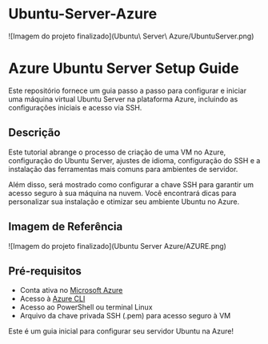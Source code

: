 # Ubuntu-Server-Azure

![Imagem do projeto finalizado](Ubuntu\ Server\ Azure/UbuntuServer.png)

# Azure Ubuntu Server Setup Guide

Este repositório fornece um guia passo a passo para configurar e iniciar uma máquina virtual Ubuntu Server na plataforma Azure, incluindo as configurações iniciais e acesso via SSH.

## Descrição

Este tutorial abrange o processo de criação de uma VM no Azure, configuração do Ubuntu Server, ajustes de idioma, configuração do SSH e a instalação das ferramentas mais comuns para ambientes de servidor. 

Além disso, será mostrado como configurar a chave SSH para garantir um acesso seguro à sua máquina na nuvem. Você encontrará dicas para personalizar sua instalação e otimizar seu ambiente Ubuntu no Azure.

## Imagem de Referência

![Imagem do projeto finalizado](Ubuntu Server Azure/AZURE.png)

## Pré-requisitos

- Conta ativa no [Microsoft Azure](https://azure.microsoft.com/)
- Acesso à [Azure CLI](https://learn.microsoft.com/en-us/cli/azure/install-azure-cli)
- Acesso ao PowerShell ou terminal Linux
- Arquivo da chave privada SSH (.pem) para acesso seguro à VM
  

 Este é um guia inicial para configurar seu servidor Ubuntu na Azure!

